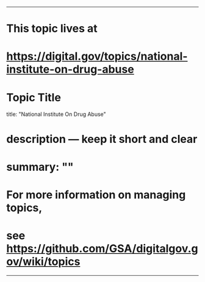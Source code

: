 
---
# This topic lives at
# https://digital.gov/topics/national-institute-on-drug-abuse

# Topic Title
title: "National Institute On Drug Abuse"

# description — keep it short and clear
# summary: ""


# For more information on managing topics,
# see https://github.com/GSA/digitalgov.gov/wiki/topics
---